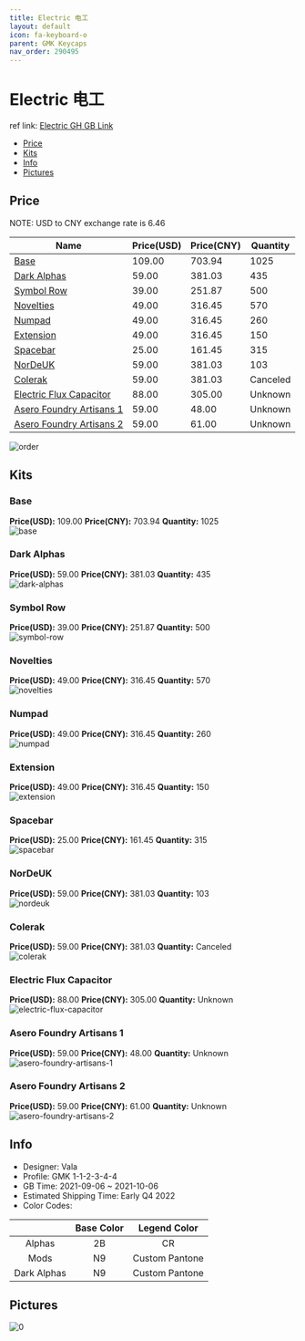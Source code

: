 ```yaml
---
title: Electric 电工
layout: default
icon: fa-keyboard-o
parent: GMK Keycaps
nav_order: 290495
---
```


# Electric 电工

ref link: [Electric GH GB Link](https://geekhack.org/index.php?topic=114501.0)

* [Price](#price)
* [Kits](#kits)
* [Info](#info)
* [Pictures](#pictures)

## Price

NOTE: USD to CNY exchange rate is 6.46

| Name          | Price(USD)   |  Price(CNY) | Quantity |
| ------------- | ------------ |  ---------- | -------- |
|[Base](#base)|109.00|703.94|1025|
|[Dark Alphas](#dark-alphas)|59.00|381.03|435|
|[Symbol Row](#symbol-row)|39.00|251.87|500|
|[Novelties](#novelties)|49.00|316.45|570|
|[Numpad](#numpad)|49.00|316.45|260|
|[Extension](#extension)|49.00|316.45|150|
|[Spacebar](#spacebar)|25.00|161.45|315|
|[NorDeUK](#nordeuk)|59.00|381.03|103|
|[Colerak](#colerak)|59.00|381.03|Canceled|
|[Electric Flux Capacitor](#electric-flux-capacitor)|88.00|305.00|Unknown|
|[Asero Foundry Artisans 1](#asero-foundry-artisans-1)|59.00|48.00|Unknown|
|[Asero Foundry Artisans 2](#asero-foundry-artisans-2)|59.00|61.00|Unknown|

<img src="{{ 'assets/images/gmk-keycaps/Electric/order.png' | relative_url }}" alt="order" class="image featured">

## Kits
### Base  
**Price(USD):** 109.00	**Price(CNY):** 703.94	**Quantity:** 1025  
<img src="{{ 'assets/images/gmk-keycaps/Electric/kits_pics/base.jpg' | relative_url }}" alt="base" class="image featured">

### Dark Alphas  
**Price(USD):** 59.00	**Price(CNY):** 381.03	**Quantity:** 435  
<img src="{{ 'assets/images/gmk-keycaps/Electric/kits_pics/dark-alphas.jpg' | relative_url }}" alt="dark-alphas" class="image featured">

### Symbol Row  
**Price(USD):** 39.00	**Price(CNY):** 251.87	**Quantity:** 500  
<img src="{{ 'assets/images/gmk-keycaps/Electric/kits_pics/symbol-row.jpg' | relative_url }}" alt="symbol-row" class="image featured">

### Novelties  
**Price(USD):** 49.00	**Price(CNY):** 316.45	**Quantity:** 570  
<img src="{{ 'assets/images/gmk-keycaps/Electric/kits_pics/novelties.jpg' | relative_url }}" alt="novelties" class="image featured">

### Numpad  
**Price(USD):** 49.00	**Price(CNY):** 316.45	**Quantity:** 260  
<img src="{{ 'assets/images/gmk-keycaps/Electric/kits_pics/numpad.jpg' | relative_url }}" alt="numpad" class="image featured">

### Extension  
**Price(USD):** 49.00	**Price(CNY):** 316.45	**Quantity:** 150  
<img src="{{ 'assets/images/gmk-keycaps/Electric/kits_pics/extension.jpg' | relative_url }}" alt="extension" class="image featured">

### Spacebar  
**Price(USD):** 25.00	**Price(CNY):** 161.45	**Quantity:** 315  
<img src="{{ 'assets/images/gmk-keycaps/Electric/kits_pics/spacebar.jpg' | relative_url }}" alt="spacebar" class="image featured">

### NorDeUK  
**Price(USD):** 59.00	**Price(CNY):** 381.03	**Quantity:** 103  
<img src="{{ 'assets/images/gmk-keycaps/Electric/kits_pics/nordeuk.jpg' | relative_url }}" alt="nordeuk" class="image featured">

### Colerak  
**Price(USD):** 59.00	**Price(CNY):** 381.03	**Quantity:** Canceled  
<img src="{{ 'assets/images/gmk-keycaps/Electric/kits_pics/colerak.jpg' | relative_url }}" alt="colerak" class="image featured">

### Electric Flux Capacitor  
**Price(USD):** 88.00	**Price(CNY):** 305.00	**Quantity:** Unknown  
<img src="{{ 'assets/images/gmk-keycaps/Electric/kits_pics/electric-flux-capacitor.jpg' | relative_url }}" alt="electric-flux-capacitor" class="image featured">

### Asero Foundry Artisans 1  
**Price(USD):** 59.00	**Price(CNY):** 48.00	**Quantity:** Unknown  
<img src="{{ 'assets/images/gmk-keycaps/Electric/kits_pics/asero-foundry-artisans-1.jpg' | relative_url }}" alt="asero-foundry-artisans-1" class="image featured">

### Asero Foundry Artisans 2  
**Price(USD):** 59.00	**Price(CNY):** 61.00	**Quantity:** Unknown  
<img src="{{ 'assets/images/gmk-keycaps/Electric/kits_pics/asero-foundry-artisans-2.jpg' | relative_url }}" alt="asero-foundry-artisans-2" class="image featured">

## Info
* Designer: Vala  
* Profile: GMK 1-1-2-3-4-4  
* GB Time: 2021-09-06 ~ 2021-10-06  
* Estimated Shipping Time: Early Q4 2022  
* Color Codes:  

| |Base Color     | Legend Color
| :-------------: | :-------------: | :------------:
|Alphas|2B|CR
|Mods|N9|Custom Pantone
|Dark Alphas|N9|Custom Pantone


## Pictures  
<img src="{{ 'assets/images/gmk-keycaps/Electric/rendering_pics/0.jpg' | relative_url }}" alt="0" class="image featured">

